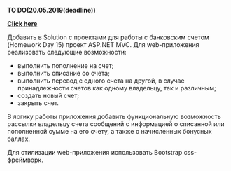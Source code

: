 <b>TO DO(20.05.2019(deadline))</b>

**[Click here](https://github.com/RyokoAzuno/EPAM.BSUIR.Training/tree/master/NET.S.2019.Kazimirau.15)**

Добавить в Solution с проектами для работы с банковским счетом (Homework Day 15) проект ASP.NET MVC.
Для web-приложения реализовать следующие возможности: 
-	выполнить пополнение на счет;
-	выполнить списание со счета; 
-	выполнить перевод с одного счета на другой, в случае принадлежности счетов как одному владельцу, так и различным;
-	создать новый счет; 
-	закрыть счет. 

В логику работы приложения добавить функциональную возможность рассылки владельцу счета сообщений с информацией о списанной или пополненной сумме на его счету, а также о начисленных бонусных баллах.

Для стилизации web-приложения использовать Bootstrap css-фреймворк.


